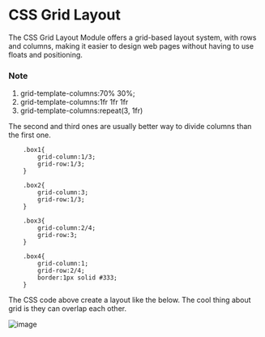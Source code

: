 # CSS Grid Layout

The CSS Grid Layout Module offers a grid-based layout system, with rows and columns,
making it easier to design web pages without having to use floats and positioning.

### Note
1. grid-template-columns:70% 30%;
2. grid-template-columns:1fr 1fr 1fr
3. grid-template-columns:repeat(3, 1fr)

The second and third ones are usually better way to divide columns than the first one.

        .box1{
            grid-column:1/3;
            grid-row:1/3;
        }

        .box2{
            grid-column:3;
            grid-row:1/3;
        }

        .box3{
            grid-column:2/4;
            grid-row:3;
        }

        .box4{
            grid-column:1;
            grid-row:2/4;
            border:1px solid #333;
        }

The CSS code above create a layout like the below. The cool thing about grid is they can overlap each other.

![image](https://user-images.githubusercontent.com/48369187/57653411-bd701580-759f-11e9-9f06-af3aae5686e3.png)
